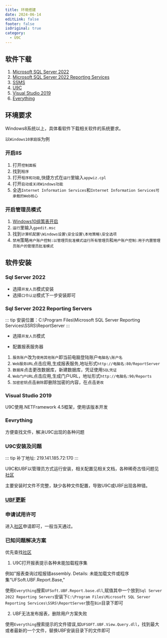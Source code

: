 ```yaml
---
title: 环境搭建
date: 2024-06-14
editLink: false
footer: false
isOriginal: true
category:
  - U9C
---
```


## 软件下载

1. [Microsoft SQL Server 2022](https://www.microsoft.com/zh-cn/sql-server/sql-server-downloads)
2. [Microsoft SQL Server 2022 Reporting Services](https://www.microsoft.com/zh-cn/download/details.aspx?id=104502)
3. [SSMS](https://learn.microsoft.com/zh-cn/sql/ssms/download-sql-server-management-studio-ssms?view=sql-server-ver16)
4. [U9C](https://yonbip.diwork.com/yonbip-ec-minor/rest/pub_article/yonbip/upesn/esn/3922109/20210609/1637/342d99ae-b5c1-44be-bcd6-7b91c50ccba7.html?random=0175cf3c-815d-47ba-9eb5-01a91f710607#view)
5. [Visual Studio 2019](https://learn.microsoft.com/zh-cn/visualstudio/releases/2019/redistribution#--download)
6. [Everything](https://www.voidtools.com/downloads/)

## 环境要求

Windows8系统以上，具体看软件下载相关软件的系统要求。

以`Windows10家庭版`为例

### 开启IIS

1. 打开`控制面板`
2. 找到`程序`
3. 打开`程序和功能`,快捷方式在`运行`里输入`appwiz.cpl`
4. 打开`启动或关闭Windows功能`
5. 全选`Internet Information Services`和`Internet Information Services可承载的Web核心`

### 开启管理员模式

1. [Windows10组策表开启](../../windows/gpedit.md)
2. `运行`里输入`gpedit.msc`
3. 找到`计算机配置\Windows设置\安全设置\本地策略\安全选项`
4. `禁用`策略`用户账户控制:以管理员批准模式运行所有管理员`和`用户账户控制:用于内置管理员账户的管理员批准模式`

## 软件安装

### Sql Server 2022

- 选择`开发人员`模式安装
- 选择`口令认证`模式下一步安装即可

### Sql Server 2022 Reporting Servers

::: tip
安装位置：C:\Program Files\Microsoft SQL Server Reporting Services\SSRS\ReportServer
:::

- 选择`开发人员`模式

- 配置报表服务器

1. `服务账户`改为`使用其他账户`即当前电脑登陆账户`电脑名\账户名`
2. `Web服务URL`点击应用,生成报表服务,地址形式`http://电脑名:80/ReportServer`
3. `数据库`点击更改数据库，新建数据库，凭证使用`SQL凭证`
4. `Web门户URL`点击应用,生成门户URL，地址形式`http://电脑名:90/Reports`
5. `加密密钥`点击`删除`即删除加密的内容，在点击`更改`


### Visual Studio 2019

  U9C使用.NETFramework 4.5框架，使用该版本开发

### Eevrything

  方便查找文件，解决U9C出现的各种问题

### U9C安装及问题

::: tip
补丁地址: 219.141.185.72:170
:::

U9C和UBF以管理员方式运行安装，相关配置见相关文档，各种稀奇古怪问题见[社区](https://u9hub.diwork.com/)

主要安装时文件不完整，缺少各种文件配置，导致U9C或UBF出现各种错。

### [UBF更新](https://u9hub.diwork.com/a/tools/ubf)

### 申请试用许可

进入[社区](https://u9hub.diwork.com/)申请即可，一般当天通过。

### 已知问题解决方案

优先查找[社区](https://u9hub.diwork.com/)

1. U9C打开报表提示各种未能加载程序集

例如"报表查询过程报错assembly. Details: 未能加载文件或程序集“UFSoft.UBF.Report.Base,"

使用`Everything`搜索`UFSoft.UBF.Report.base.dll`,赋值其中一个放到`Sql Server 2022 Reporting Servers`安装下`C:\Program Files\Microsoft SQL Server Reporting Services\SSRS\ReportServer`放在`Bin`目录下即可

2. UBF无法发布报表，删除用户方案失败

使用`Everything`搜索提示的文件错误,如`UFSOFT.UBF.View.Query.dll`，找到最大或者最新的一个文件，替换UBF安装目录下的文件即可